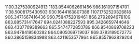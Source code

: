 1100.3275300924913
1183.0544062661456
986.161097154701
1138.5008175430503
930.1644163807388
1107.1752520326818
906.3471667416436
960.7584752019461
866.2792694678106
863.885731417647
894.0241088227593
895.3426659744646
868.4337709389663
865.5474772850789
866.9540869708223
863.9478419560282
864.0805069719037
869.3783189072773
860.3865159834988
863.4211653577864
865.8557962829204